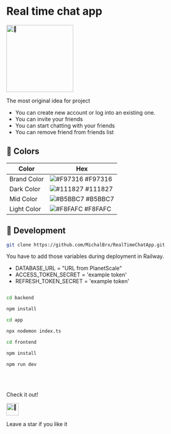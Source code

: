 # Real time chat app

<img src="https://fonts.gstatic.com/s/e/notoemoji/latest/1f680/512.gif" alt="🚀" width="175" height="175">

The most original idea for project 

* You can create new account or log into an existing one.
* You can invite your friends
* You can start chatting with your friends
* You can remove friend from friends list

## 🎨 Colors 

| Color           | Hex                                                                  |
| --------------- | -------------------------------------------------------------------- |
| Brand Color     | ![#F97316](https://via.placeholder.com/15/F97316/F97316.png) #F97316 |
| Dark Color      | ![#111827](https://via.placeholder.com/15/111827/111827.png) #111827 |
| Mid Color       | ![#B5BBC7](https://via.placeholder.com/15/B5BBC7/B5BBC7.png) #B5BBC7 |
| Light Color     | ![#F8FAFC](https://via.placeholder.com/15/F8FAFC/F8FAFC.png) #F8FAFC |

## 📔 Development

```bash
git clone https://github.com/MichalBrx/RealTimeChatApp.git
```
You have to add those variables during deployment in Railway.
* DATABASE_URL = "URL from PlanetScale"
* ACCESS_TOKEN_SECRET = 'example token'
* REFRESH_TOKEN_SECRET = 'example token'

```bash

cd backend

npm install

cd app

npx nodemon index.ts
```
```bash
cd frontend

npm install

npm run dev
```

<br/>
<br/>

Check it out!

<img src="https://fonts.gstatic.com/s/e/notoemoji/latest/1f31f/512.gif" alt="🌟" width="32" height="32">

Leave a star if you like it 


